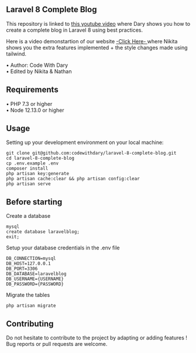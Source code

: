 ## Laravel 8 Complete Blog

This repository is linked to [this youtube video](https://www.youtube.com/watch?v=HKJDLXsTr8A&t=4710s) where Dary shows you how to create a complete blog in Laravel 8 using best practices.

Here is a video demonstartion of our website [ -Click Here- ](https://https://youtu.be/ibDFY3_QNKY) where Nikita shows you the extra features implemented + the style changes made using tailwind.


•	Author: Code With Dary <br>
•	Edited by Nikita & Nathan <br>


## Requirements
•	PHP 7.3 or higher <br>
•	Node 12.13.0 or higher <br>

## Usage <br>
Setting up your development environment on your local machine: <br>
```
git clone git@github.com:codewithdary/laravel-8-complete-blog.git
cd laravel-8-complete-blog
cp .env.example .env
composer install
php artisan key:generate
php artisan cache:clear && php artisan config:clear
php artisan serve
```

## Before starting <br>
Create a database <br>
```
mysql
create database laravelblog;
exit;
```

Setup your database credentials in the .env file <br>
```
DB_CONNECTION=mysql
DB_HOST=127.0.0.1
DB_PORT=3306
DB_DATABASE=laravelblog
DB_USERNAME={USERNAME}
DB_PASSWORD={PASSWORD}
```

Migrate the tables
```
php artisan migrate
```

## Contributing
Do not hesitate to contribute to the project by adapting or adding features ! Bug reports or pull requests are welcome.
